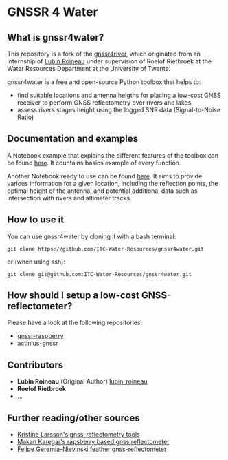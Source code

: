 # GNSSR 4 Water 
## What is gnssr4water?
This repository is a fork of the [gnssr4river](https://github.com/lroineau/gnssr4river), which originated from an internship of [Lubin Roineau](https://github/lroineau) under supervision of Roelof Rietbroek at the Water Resources Department at the University of Twente.

gnssr4water is a free and open-source Python toolbox that helps to:
- find suitable locations and antenna heigths for placing a low-cost GNSS receiver to perform GNSS reflectometry over rivers and lakes.
- assess rivers stages height using the logged SNR data (Signal-to-Noise Ratio)

## Documentation and examples

A Notebook example that explains the different features of the toolbox can be found [here](docs/example.ipynb). It countains basics example of every function. 

Another Notebook ready to use can be found [here](docs/guideline.ipynb). It aims to provide various information for a given location, including the reflection points, the optimal height of the antenna, and potential additional data such as intersection with rivers and altimeter tracks.

## How to use it

You can use gnssr4water by cloning it with a bash terminal:
```
git clone https://github.com/ITC-Water-Resources/gnssr4water.git
```
or (when using ssh):
```
git clone git@github.com:ITC-Water-Resources/gnssr4water.git
```


## How should I setup a low-cost GNSS-reflectometer?
Please have a look at the following repositories:
* [gnssr-raspberry](https://github.com/ITC-Water-Resources/gnssr-raspberry)
* [actinius-gnssr](https://github.com/ITC-Water-Resources/actinius-gnssr)


## Contributors
* **Lubin Roineau** (Original Author) [lubin_roineau](https://github.com/lroineau/)
* **Roelof Rietbroek**
* ...


## Further reading/other sources
* [Kristine Larsson's gnss-reflectometry tools](https://github.com/kristinemlarson/gnssrefl)
* [Makan Karegar's  rapsberry based gnss reflectometer](https://github.com/MakanAKaregar/RPR)
* [Felipe Geremia-Nievinski feather gnss-reflectometer](https://github.com/fgnievinski/mphw)
